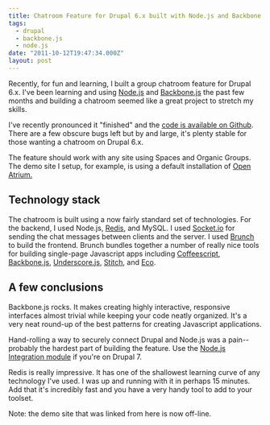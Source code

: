 ```yaml
---
title: Chatroom Feature for Drupal 6.x built with Node.js and Backbone.js
tags:
  - drupal
  - backbone.js
  - node.js
date: "2011-10-12T19:47:34.000Z"
layout: post
---
```


Recently, for fun and learning, I built a group chatroom feature for Drupal 6.x. I've been learning and using [Node.js][0] and [Backbone.js][1] the past few months and building a chatroom seemed like a great project to stretch my skills.

I've recently pronounced it "finished" and the [code is available on Github][2]. There are a few obscure bugs left but by and large, it's plenty stable for those wanting a chatroom on Drupal 6.x.

The feature should work with any site using Spaces and Organic Groups. The demo site I setup, for example, is using a default installation of [Open Atrium.][3]

## Technology stack

The chatroom is built using a now fairly standard set of technologies. For the backend, I used Node.js, [Redis][4], and MySQL. I used [Socket.io][5] for sending the chat messages between clients and the server. I used [Brunch][6] to build the frontend. Brunch bundles together a number of really nice tools for building single-page Javascript apps including [Coffeescript][7], [Backbone.js][1], [Underscore.js][8], [Stitch][9], and [Eco][10].

## A few conclusions

Backbone.js rocks. It makes creating highly interactive, responsive interfaces almost trivial while keeping your code neatly organized. It's a very neat round-up of the best patterns for creating Javascript applications.

Hand-rolling a way to securely connect Drupal and Node.js was a pain--probably the hardest part of building the feature. Use the [Node.js Integration module][11] if you're on Drupal 7\.

Redis is really impressive. It has one of the shallowest learning curve of any technology I've used. I was up and running with it in perhaps 15 minutes. Add that it's incredibly fast and you have a very handy tool to add to your toolset.

Note: the demo site that was linked from here is now off-line.


[0]: http://nodejs.org
[1]: http://documentcloud.github.com/backbone/
[2]: https://github.com/KyleAMathews/Eduglu-Chatroom
[3]: http://openatrium.com/
[4]: http://redis.io
[5]: http://socket.io
[6]: http://brunchwithcoffee.com
[7]: http://jashkenas.github.com/coffee-script/
[8]: http://documentcloud.github.com/underscore/
[9]: https://github.com/sstephenson/stitch
[10]: https://github.com/sstephenson/eco
[11]: http://drupal.org/project/nodejs
